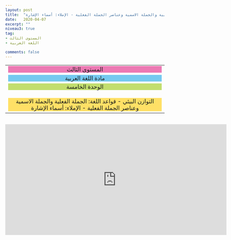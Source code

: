 ```yaml
---
layout: post
title:  "المستوى الثالث - مادة اللغة العربية - الوحدة الخامسة - المجال: التوازن البيئي - قواعد اللغة: الجملة الفعلية والجملة الاسمية وعناصر الجملة الفعلية - الإملاء: أسماء الإشارة"
date:   2020-04-07
excerpt: ""
niveau3: true
tag:
- المستوى الثالث 
- اللغة العربية

comments: false
---
```

<center>
<table dir="rtl" style="width: 100%; text-align: center; font-size: large;"><tbody>
<tr><td><div style="background-color: #ec79b3;"><span>
المستوى الثالث
</span></div></td></tr>
<tr><td><div style="background-color: #75c9f0; "><span>
مادة اللغة العربية
</span></div></td></tr>
<tr><td><div style="background-color: #c2de6e; "><span>
 الوحدة الخامسة

</span></div></td></tr><tr>
<td><div style="background-color: #ffe066; ">
 التوازن البيئي - قواعد اللغة: الجملة الفعلية والجملة الاسمية وعناصر الجملة الفعلية - الإملاء: أسماء الإشارة

</div></td></tr>
</tbody></table><br>
<iframe width="700px" height="350px" src="https://www.youtube.com/embed/81KVtuNnwV4?rel=0&controls=1&showinfo=0&modestbranding=1&enablejsapi=1" allowfullscreen frameborder="0" ></iframe>
</center>
